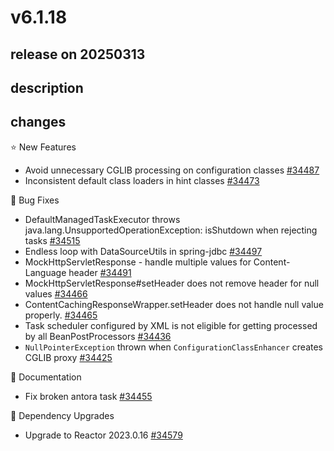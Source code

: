 # v6.1.18

## release on 20250313
## description
## changes
⭐ New Features

* Avoid unnecessary CGLIB processing on configuration classes <a href="https://github.com/spring-projects/spring-framework/issues/34487" data-hovercard-type="issue" data-hovercard-url="/spring-projects/spring-framework/issues/34487/hovercard">#34487</a>
* Inconsistent default class loaders in hint classes <a href="https://github.com/spring-projects/spring-framework/issues/34473" data-hovercard-type="issue" data-hovercard-url="/spring-projects/spring-framework/issues/34473/hovercard">#34473</a>

🐞 Bug Fixes

* DefaultManagedTaskExecutor throws java.lang.UnsupportedOperationException: isShutdown when rejecting tasks <a href="https://github.com/spring-projects/spring-framework/issues/34515" data-hovercard-type="issue" data-hovercard-url="/spring-projects/spring-framework/issues/34515/hovercard">#34515</a>
* Endless loop with DataSourceUtils in spring-jdbc <a href="https://github.com/spring-projects/spring-framework/issues/34497" data-hovercard-type="issue" data-hovercard-url="/spring-projects/spring-framework/issues/34497/hovercard">#34497</a>
* MockHttpServletResponse - handle multiple values for Content-Language header <a href="https://github.com/spring-projects/spring-framework/issues/34491" data-hovercard-type="issue" data-hovercard-url="/spring-projects/spring-framework/issues/34491/hovercard">#34491</a>
* MockHttpServletResponse#setHeader does not remove header for null values <a href="https://github.com/spring-projects/spring-framework/issues/34466" data-hovercard-type="issue" data-hovercard-url="/spring-projects/spring-framework/issues/34466/hovercard">#34466</a>
* ContentCachingResponseWrapper.setHeader does not handle null value properly. <a href="https://github.com/spring-projects/spring-framework/issues/34465" data-hovercard-type="issue" data-hovercard-url="/spring-projects/spring-framework/issues/34465/hovercard">#34465</a>
* Task scheduler configured by XML is not eligible for getting processed by all BeanPostProcessors <a href="https://github.com/spring-projects/spring-framework/issues/34436" data-hovercard-type="issue" data-hovercard-url="/spring-projects/spring-framework/issues/34436/hovercard">#34436</a>
* <code>NullPointerException</code> thrown when <code>ConfigurationClassEnhancer</code> creates CGLIB proxy <a href="https://github.com/spring-projects/spring-framework/issues/34425" data-hovercard-type="issue" data-hovercard-url="/spring-projects/spring-framework/issues/34425/hovercard">#34425</a>

📔 Documentation

* Fix broken antora task <a href="https://github.com/spring-projects/spring-framework/issues/34455" data-hovercard-type="issue" data-hovercard-url="/spring-projects/spring-framework/issues/34455/hovercard">#34455</a>

🔨 Dependency Upgrades

* Upgrade to Reactor 2023.0.16 <a href="https://github.com/spring-projects/spring-framework/issues/34579" data-hovercard-type="issue" data-hovercard-url="/spring-projects/spring-framework/issues/34579/hovercard">#34579</a>

